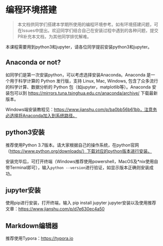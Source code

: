 # 编程环境搭建

> 本文档供同学们搭建本学期所使用的编程环境参考。如有环境搭建问题，可在Issues中提出。欢迎同学们结合自己在安装过程中遇到的各种问题，提交PR补充本文档，为其他同学排忧解难。

本课程需要用到python3和jupyter，请各位同学提前安装python3和jupyter。

## Anaconda or not?
如同学们是第一次安装python，可以考虑选择安装Anaconda。Anaconda 是一个用于科学计算的 Python 发行版，支持 Linux, Mac, Windows, 包含了众多流行的科学计算、数据分析的 Python 包（如jupyter，matplotlib等）。Anaconda 安装包可以到 https://mirrors.tuna.tsinghua.edu.cn/anaconda/archive/ 下载最新版本。

Windows端安装教程见：https://www.jianshu.com/p/ba0bb56b61bb，注意务必选择将Anaconda加入到系统路径。

## python3安装
推荐使用Python 3.7版本。请大家根据自己的操作系统，在python官网（https://www.python.org/downloads/）下载对应的python版本进行安装。

安装完毕后，可打开终端（Windows推荐使用powershell，MacOS及*nix使用自带Terminal即可），输入`python --version`进行验证，如显示版本正确则安装成功。

## jupyter安装
使用pip进行安装，打开终端，输入 pip install jupyter
jupyter安装以及使用推荐文章：https://www.jianshu.com/p/d7e630ec4a50

## Markdown编辑器
推荐使用Typora：https://typora.io
